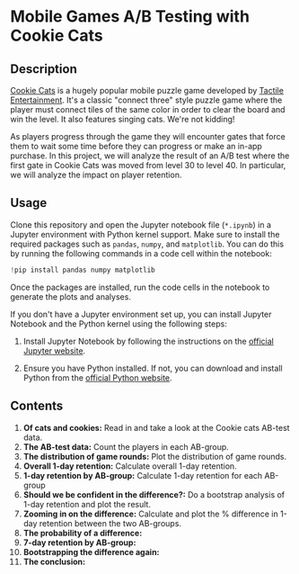 # Mobile Games A/B Testing with Cookie Cats
## Description 
[Cookie Cats](https://www.facebook.com/cookiecatsgame) is a hugely popular mobile puzzle game developed by [Tactile Entertainment](https://tactilegames.com/). It's a classic "connect three" style puzzle game where the player must connect tiles of the same color in order to clear the board and win the level. It also features singing cats. We're not kidding!

As players progress through the game they will encounter gates that force them to wait some time before they can progress or make an in-app purchase. In this project, we will analyze the result of an A/B test where the first gate in Cookie Cats was moved from level 30 to level 40. In particular, we will analyze the impact on player retention.
## Usage
Clone this repository and open the Jupyter notebook file (`*.ipynb`) in a Jupyter environment with Python kernel support. Make sure to install the required packages such as `pandas`, `numpy`, and `matplotlib`. You can do this by running the following commands in a code cell within the notebook:
```python
!pip install pandas numpy matplotlib
```
Once the packages are installed, run the code cells in the notebook to generate the plots and analyses.

If you don't have a Jupyter environment set up, you can install Jupyter Notebook and the Python kernel using the following steps:

1. Install Jupyter Notebook by following the instructions on the [official Jupyter website](https://jupyter.org/install).

2. Ensure you have Python installed. If not, you can download and install Python from the [official Python website](https://www.python.org/downloads/).
## Contents
1. **Of cats and cookies:** Read in and take a look at the Cookie cats AB-test data.
2. **The AB-test data:** Count the players in each AB-group.
3. **The distribution of game rounds:** Plot the distribution of game rounds.
4. **Overall 1-day retention:** Calculate overall 1-day retention.
5. **1-day retention by AB-group:** Calculate 1-day retention for each AB-group
6. **Should we be confident in the difference?:** Do a bootstrap analysis of 1-day retention and plot the result.
7. **Zooming in on the difference:** Calculate and plot the % difference in 1-day retention between the two AB-groups.
8. **The probability of a difference:**
9. **7-day retention by AB-group:**
10. **Bootstrapping the difference again:**
11. **The conclusion:**
